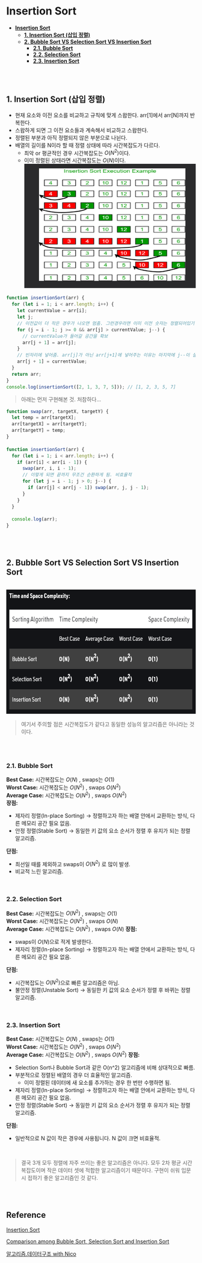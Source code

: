 # **Insertion Sort**

- [**Insertion Sort**](#insertion-sort)
  - [**1. Insertion Sort (삽입 정렬)**](#1-insertion-sort-삽입-정렬)
  - [**2. Bubble Sort VS Selection Sort VS Insertion Sort**](#2-bubble-sort-vs-selection-sort-vs-insertion-sort)
    - [**2.1. Bubble Sort**](#21-bubble-sort)
    - [**2.2. Selection Sort**](#22-selection-sort)
    - [**2.3. Insertion Sort**](#23-insertion-sort)

<br /><br />

## **1. Insertion Sort (삽입 정렬)**

- 현재 요소와 이전 요소를 비교하고 규칙에 맞게 스왑한다. arr[1]에서 arr[N]까지 반복한다.
- 스왑하게 되면 그 이전 요소들과 계속해서 비교하고 스왑한다.
- 정렬된 부분과 아직 정렬되지 않은 부분으로 나뉜다.
- 배열의 길이를 N이라 할 때 정렬 상태에 따라 시간복잡도가 다르다.
  - 최악 or 평균적인 경우 시간복잡도는 $O(N^2)$이다.
  - 이미 정렬된 상태라면 시간복잡도는 $O(N)$이다.
    <img src="..\..\..\image\algorithm\insertion-sort\insertion-sort.png" width="600" height="330">

```javascript
function insertionSort(arr) {
  for (let i = 1; i < arr.length; i++) {
    let currentValue = arr[i];
    let j;
    // 이전값이 더 작은 경우가 나오면 멈춤. 그런경우라면 이미 이전 숫자는 정렬되어있기 때문에
    for (j = i - 1; j >= 0 && arr[j] > currentValue; j--) {
      // currentValue가 들어갈 공간을 확보
      arr[j + 1] = arr[j];
    }
    // 빈자리에 넣어줌. arr[j]가 아닌 arr[j+1]에 넣어주는 이유는 마지막에 j--이 실행되기 때문
    arr[j + 1] = currentValue;
  }
  return arr;
}
console.log(insertionSort([2, 1, 3, 7, 5])); // [1, 2, 3, 5, 7]
```

> 아래는 먼저 구현해본 것. 처참하다...

```javascript
function swap(arr, targetX, targetY) {
  let temp = arr[targetX];
  arr[targetX] = arr[targetY];
  arr[targetY] = temp;
}

function insertionSort(arr) {
  for (let i = 1; i < arr.length; i++) {
    if (arr[i] < arr[i - 1]) {
      swap(arr, i, i - 1);
      // 이렇게 되면 끝까지 무조건 순환하게 됨. 비효율적
      for (let j = i - 1; j > 0; j--) {
        if (arr[j] < arr[j - 1]) swap(arr, j, j - 1);
      }
    }
  }

  console.log(arr);
}
```

<br /><br />

## **2. Bubble Sort VS Selection Sort VS Insertion Sort**

<br />

<img src="..\..\..\image\algorithm\insertion-sort\insertion-sort2.png" width="600" height="330">

<br />

> 여기서 주의할 점은 시간복잡도가 같다고 동일한 성능의 알고리즘은 아니라는 것이다.

<br /><br />

### **2.1. Bubble Sort**

**Best Case:** 시간복잡도는 $O(N)$ , swaps는 $O(1)$  
**Worst Case:** 시간복잡도는 $O(N^2)$ , swaps $O(N^2)$  
**Average Case:** 시간복잡도는 $O(N^2)$ , swaps $O(N^2)$  
**장점:**

- 제자리 정렬(In-place Sorting) $\rightarrow$ 정렬하고자 하는 배열 안에서 교환하는 방식, 다른 메모리 공간 필요 없음.
- 안정 정렬(Stable Sort) $\rightarrow$ 동일한 키 값의 요소 순서가 정렬 후 유지가 되는 정렬 알고리즘.

**단점:**

- 최선일 때를 제외하고 swaps이 $O(N^2)$ 로 많이 발생.
- 비교적 느린 알고리즘.

<br />

### **2.2. Selection Sort**

**Best Case:** 시간복잡도는 $O(N^2)$ , swaps는 $O(1)$  
**Worst Case:** 시간복잡도는 $O(N^2)$ , swaps $O(N)$  
**Average Case:** 시간복잡도는 $O(N^2)$ , swaps $O(N)$
**장점:**

- swaps이 $O(N)$으로 적게 발생한다.
- 제자리 정렬(In-place Sorting) $\rightarrow$ 정렬하고자 하는 배열 안에서 교환하는 방식, 다른 메모리 공간 필요 없음.

**단점:**

- 시간복잡도는 $O(N^2)$으로 빠른 알고리즘은 아님.
- 불안정 정렬(Unstable Sort) $\rightarrow$ 동일한 키 값의 요소 순서가 정렬 후 바뀌는 정렬 알고리즘.

<br />

### **2.3. Insertion Sort**

**Best Case:** 시간복잡도는 $O(N)$ , swaps는 $O(1)$  
**Worst Case:** 시간복잡도는 $O(N^2)$ , swaps $O(N^2)$  
**Average Case:** 시간복잡도는 $O(N^2)$ , swaps $O(N^2)$
**장점:**

- Selection Sort나 Bubble Sort과 같은 O(n^2) 알고리즘에 비해 상대적으로 빠름.
- 부분적으로 정렬된 배열의 경우 더 효율적인 알고리즘.
  - 이미 정렬된 데이터에 새 요소를 추가하는 경우 한 번만 수행하면 됨.
- 제자리 정렬(In-place Sorting) $\rightarrow$ 정렬하고자 하는 배열 안에서 교환하는 방식, 다른 메모리 공간 필요 없음.
- 안정 정렬(Stable Sort) $\rightarrow$ 동일한 키 값의 요소 순서가 정렬 후 유지가 되는 정렬 알고리즘.

**단점:**

- 일반적으로 N 값이 작은 경우에 사용됩니다. N 값이 크면 비효율적.

<br />

> 결국 3개 모두 정렬에 자주 쓰이는 좋은 알고리즘은 아니다. 모두 2차 평균 시간 복잡도이며 작은 데이터 셋에 적합한 알고리즘이기 때문이다. 구현이 쉬워 입문 시 접하기 좋은 알고리즘인 것 같다.

<br /><br />

## **Reference**<!-- omit in toc -->

[Insertion Sort](https://www.geeksforgeeks.org/insertion-sort/?ref=lbp)

[Comparison among Bubble Sort, Selection Sort and Insertion Sort](https://www.geeksforgeeks.org/comparison-among-bubble-sort-selection-sort-and-insertion-sort/?ref=rp)

[알고리즘.데이터구조 with Nico](https://www.youtube.com/watch?v=Bor_CRWEIXo&list=PL7jH19IHhOLMdHvl3KBfFI70r9P0lkJwL&index=5)
